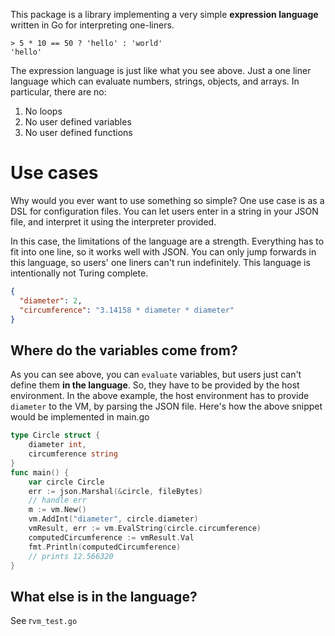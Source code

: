 This package is a library implementing a very simple **expression language** written in Go for interpreting one-liners.

```
> 5 * 10 == 50 ? 'hello' : 'world'
'hello'
```

The expression language is just like what you see above. Just a one liner language which can evaluate numbers, strings, objects, and arrays. In particular, there are no:

1. No loops
1. No user defined variables
1. No user defined functions

# Use cases

Why would you ever want to use something so simple? One use case is as a DSL for configuration files. You can let users enter in a string in your JSON file, and interpret it using the interpreter provided.

In this case, the limitations of the language are a strength. Everything has to fit into one line, so it works well with JSON. You can only jump forwards in this language, so users' one liners can't run indefinitely. This language is intentionally not Turing complete.

```json
{
  "diameter": 2,
  "circumference": "3.14158 * diameter * diameter"
}
```

## Where do the variables come from?

As you can see above, you can `evaluate` variables, but users just can't define them **in the language**. So, they have to be provided by the host environment. In the above example, the host environment has to provide `diameter` to the VM, by parsing the JSON file. Here's how the above snippet would be implemented in main.go

```go
type Circle struct {
	diameter int,
	circumference string
}
func main() {
	var circle Circle
	err := json.Marshal(&circle, fileBytes)
	// handle err
	m := vm.New()
	vm.AddInt("diameter", circle.diameter)
	vmResult, err := vm.EvalString(circle.circumference)
	computedCircumference := vmResult.Val
	fmt.Println(computedCircumference)
	// prints 12.566320
}
```

## What else is in the language?

See r`vm_test.go`
